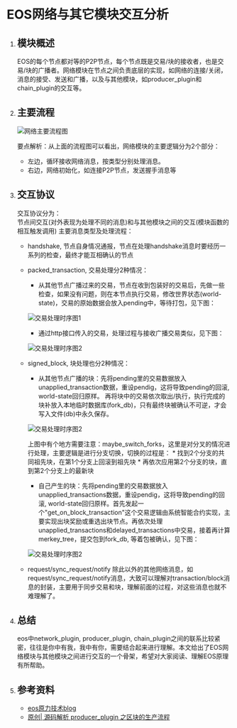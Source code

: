 # EOS网络与其它模块交互分析

1. ## 模块概述
   EOS的每个节点都对等的P2P节点，每个节点既是交易/块的接收者，也是交易/块的广播者。网络模块在节点之间负责底层的实现，如网络的连接/关闭，消息的接受、发送和广播，以及与其他模块，如producer_plugin和chain_plugin的交互等。
2. ## 主要流程
   ![网络主要流程图](uml/network.png)

   要点解析：从上面的流程图可以看出，网络模块的主要逻辑分为2个部分：
   * 左边，循环接收网络消息，按类型分别处理消息。
   * 右边，网络初始化，如连接P2P节点，发送握手消息等

3. ## 交互协议
   交互协议分为：  
   节点间交互(对外表现为处理不同的消息)和与其他模块之间的交互(模块函数的相互触发调用)
    主要消息类型及处理流程：
    * handshake, 节点自身情况通报，节点在处理handshake消息时要经历一系列的检查，最终才能互相确认的节点
    * packed_transaction, 交易处理分2种情况：
        * 从其他节点广播过来的交易，节点在收到包装好的交易后，先做一些检查，如果没有问题，则在本节点执行交易，修改世界状态(world-state)，交易的原始数据会放入pending中，等待打包，见下图：

        ![交易处理时序图1](uml/network_transaction2.png)

        * 通过http接口传入的交易，处理过程与接收广播交易类似，见下图：

        ![交易处理时序图2](uml/network_transaction.png)

    * signed_block, 块处理也分2种情况：
        * 从其他节点广播的块：先将pending里的交易数据放入unapplied_transaction数据，重设pendig，这将导致pending的回滚, world-state回归原样。 再将块中的交易依次取出/执行，执行完成的块补放入本地临时数据库(fork_db)，只有最终块被确认不可逆，才会写入文件(db)中永久保存。

        ![交易处理时序图2](uml/block_2.png)

        上图中有个地方需要注意：maybe_switch_forks，这里是对分叉的情况进行处理，主要逻辑是进行分支切换，切换的过程是：
            * 找到2个分支的共同祖先块，在第1个分支上回滚到祖先块
            * 再依次应用第2个分支的块，直到第2个分支上的最新块

        * 自己产生的块：先将pending里的交易数据放入unapplied_transactions数据，重设pendig，这将导致pending的回滚, world-state回归原样。首先发起一个"get_on_block_transaction"这个交易逻辑由系统智能合约实现，主要实现出块奖励或重选出块节点。再依次处理unapplied_transactions和delayed_transactions中交易，接着再计算merkey_tree，提交包到fork_db, 等着包被确认，见下图：

        ![交易处理时序图2](uml/block_1.png)

    * request/sync_request/notify
        除此以外的其他网络消息，如request/sync_request/notify消息，大致可以理解对transaction/block消息的封装，主要用于同步交易和块，理解前面的过程，对这些消息也就不难理解了。

4. ## 总结
   eos中network_plugin, producer_plugin, chain_plugin之间的联系比较紧密，往往是你中有我，我中有你，需要结合起来进行理解。本文给出了EOS网络模块与其他模块之间进行交互的一个骨架，希望对大家阅读、理解EOS原理有所帮助。

5. ## 参考资料
   * [eos原力技术blog][eosforce]
   * [原创| 源码解析 producer_plugin 之区块的生产流程][eoslive]

[eosforce]:https://eosforce.io/blog/index.html#/cn/
[eoslive]:https://eos.live/detail/15375